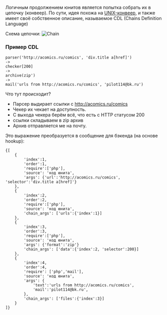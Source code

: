 ﻿Логичным продолжением юнитов является попытка собрать их в цепочку (конвеер).
По сути, идея похожа на [UNIX-конвеер](http://ru.wikipedia.org/wiki/%D0%9A%D0%BE%D0%BD%D0%B2%D0%B5%D0%B9%D0%B5%D1%80_(UNIX)),
и также имеет своё собственное описание, называемое CDL (Chains Definition Language)

Схема цепочки:
![Chain](/img/doc/chain.png 'Chain')


### Пример CDL

	parser('http://acomics.ru/comics', 'div.title a[href]')
	->
	checker[200]
	->
	archive(zip')
	->
	mail('urls from http://acomics.ru/comics', 'pilot114@bk.ru')

Что тут происходит?

* Парсер выдирает ссылки с http://acomics.ru/comics
* Чекер их чекает на доступность.
* С выхода чекера берём всё, что есть с HTTP статусом 200
* ссылки складываем в zip архив
* Архив отправляется ме на почту.

Это выражение преобразуется в сообщение для бэкенда (на основе hookup):

	{[
		{
			'index':1,
			'order':1,
			'require':['php'],
			'source': 'код юнита',
			'args': {'url':'http://acomics.ru/comics', 'selector':'div.title a[href]'}
		},
		{
			'index':2,
			'order':2,
			'require':['php'],
			'source': 'код юнита',
			'chain_args': ['urls':{'index':1}]
		},
		{
			'index':3,
			'order':3,
			'require':['php'],
			'source': 'код юнита',
			'args': {'format':'zip'}
			'chain_args': ['data':{'index':2, 'selector':200}]
		},
		{
			'index':4,
			'order':4,
			'require': ['php','mail'],
			'source': 'код юнита',
			'args': {
				'text':'urls from http://acomics.ru/comics',
				'mail':'pilot114@bk.ru',
			},
			'chain_args': ['files':{'index':3}]
		}
	]}
